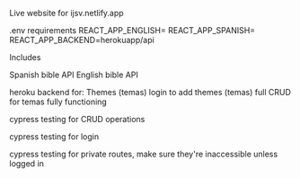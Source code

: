 Live website for ijsv.netlify.app

.env requirements
REACT_APP_ENGLISH=
REACT_APP_SPANISH=
REACT_APP_BACKEND=herokuapp/api

Includes

Spanish bible API
English bible API

heroku backend for:
Themes (temas)
login to add themes (temas)
full CRUD for temas fully functioning

cypress testing for CRUD operations

cypress testing for login

cypress testing for private routes, make sure they're inaccessible unless logged in
